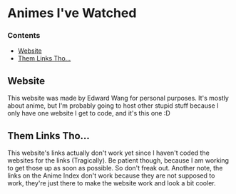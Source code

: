 # Animes I've Watched

### Contents
* [Website](#Website)
* [Them Links Tho...](#Them_Links_Tho...)

## Website
This website was made by Edward Wang for personal purposes. It's mostly about anime, but I'm probably going to host other stupid stuff because I only have one website I get to code, and it's this one :D

## Them Links Tho...
This website's links actually don't work yet since I haven't coded the websites for the links (Tragically). Be patient though, because I am working to get those up as soon as possible. So don't freak out.
Another note, the links on the Anime Index don't work because they are not supposed to work, they're just there to make the website work and look a bit cooler.